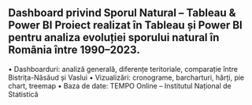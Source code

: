 ## Dashboard privind Sporul Natural – Tableau & Power BI Proiect realizat în Tableau și Power BI pentru analiza evoluției sporului natural în România între 1990–2023. 
• Dashboarduri: analiză generală, diferențe teritoriale, comparație între Bistrița-Năsăud și Vaslui 
• Vizualizări: cronograme, barcharturi, hărți, pie chart, treemap 
• Baza de date: TEMPO Online – Institutul Național de Statistică
